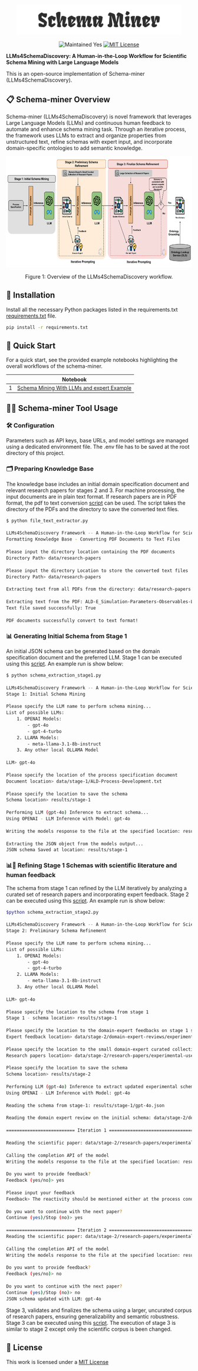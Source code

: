 <p align="center">
<img width="450" src="assets/schema-miner-logo.png" alt="schema-miner logo" />
</p>

<div align="center">

![Maintained Yes](https://img.shields.io/badge/maintained-yes-green)
[![MIT License](https://img.shields.io/github/license/sciknoworg/schema-miner)](LICENSE)

</div>

**LLMs4SchemaDiscovery: A Human-in-the-Loop Workflow for Scientific Schema Mining with Large Language Models**

This is an open-source implementation of Schema-miner (LLMs4SchemaDiscovery).

## 📋 Schema-miner Overview

Schema-miner (LLMs4SchemaDiscovery) is novel framework that leverages Large Language Models (LLMs) and continuous human feedback to automate and enhance schema mining task. Through an iterative process, the framework uses LLMs to extract and organize properties from unstructured text, refine schemas with expert input, and incorporate domain-specific ontologies to add semantic knowledge.

<p align="center">
  <img src="assets/LLM4SchemaMining - Workflow design.svg" height="300">
</p>

<p align="center">
  Figure 1: Overview of the LLMs4SchemaDiscovery workflow.
</p>

## 🧪 Installation

Install all the necessary Python packages listed in the requirements.txt [requirements.txt](requirements.txt) file.

```bash
pip install -r requirements.txt
```

## 🚀 Quick Start

For a quick start, see the provided example notebooks highlighting the overall workflows of the schema-miner.

<div align="center">

|  | Notebook |
| --- |----------------------------------------------------------------------------------------------------------------------------------------------------------------------------------------------------------------|
| 1 | [Schema Mining With LLMs and expert Example](notebooks/schema_mining_with_LLMs_and_expert_example.ipynb) |

</div>

##  🧑‍💻 Schema-miner Tool Usage

### 🛠️ Configuration

Parameters such as API keys, base URLs, and model settings are managed using a dedicated environment file. The .env file has to be saved at the root directory of this project.

### 🗂️ Preparing Knowledge Base

The knowledge base includes an initial domain specification document and relevant research papers for stages 2 and 3. For machine processing, the input documents are in plain text format. If research papers are in PDF format, the pdf to text conversion [script](src/experiments/file_text_extractor.py) can be used. The script takes the directory of the PDFs and the directory to save the converted text files.

```bash
$ python file_text_extractor.py

LLMs4SchemaDiscovery Framework -- A Human-in-the-Loop Workflow for Scientific Schema Mining with Large Language Models 
Formatting Knowledge Base - Converting PDF Documents to Text Files

Please input the directory location containing the PDF documents  
Directory Path> data/research-papers

Please input the directory Location to store the converted text files
Directory Path> data/research-papers

Extracting text from all PDFs from the directory: data/research-papers

Extracting text from the PDF: ALD-E_Simulation-Parameters-Observables-List.pdf
Text file saved successfully: True

PDF documents successfully convert to text format!
```

### 📊 Generating Initial Schema from Stage 1

An initial JSON schema can be generated based on the domain specification document and the preferred LLM. Stage 1 can be executed using this [script](src/experiments/schema_extraction/schema_extraction_stage1.py). An example run is show below:

```bash
$ python schema_extraction_stage1.py

LLMs4SchemaDiscovery Framework -- A Human-in-the-Loop Workflow for Scientific Schema Mining with Large Language Models
Stage 1: Initial Schema Mining

Please specify the LLM name to perform schema mining...
List of possible LLMs:
    1. OPENAI Models:
        - gpt-4o
        - gpt-4-turbo
    2. LLAMA Models:
        - meta-llama-3.1-8b-instruct
    3. Any other local OLLAMA Model

LLM> gpt-4o

Please specify the location of the process specification document
Document location> data/stage-1/ALD-Process-Development.txt

Please specify the location to save the schema
Schema location> results/stage-1

Performing LLM (gpt-4o) Inference to extract schema...
Using OPENAI - LLM Inference with Model: gpt-4o

Writing the models response to the file at the specified location: results/stage-1

Extracting the JSON object from the models output...
JSON schema Saved at location: results/stage-1
```

### 📊🔄 Refining Stage 1 Schemas with scientific literature and human feedback

The schema from stage 1 can refined by the LLM iteratively by analyzing a curated set of research papers and incorporating expert feedback. Stage 2 can be executed using this [script](src/experiments/schema_extraction/schema_extraction_stage2.py). An example run is show below:

```bash
$python schema_extraction_stage2.py

LLMs4SchemaDiscovery Framework -- A Human-in-the-Loop Workflow for Scientific Schema Mining with Large Language Models 
Stage 2: Preliminary Schema Refinement

Please specify the LLM name to perform schema mining...
List of possible LLMs:
    1. OPENAI Models:
        - gpt-4o
        - gpt-4-turbo
    2. LLAMA Models:
        - meta-llama-3.1-8b-instruct
    3. Any other local OLLAMA Model

LLM> gpt-4o

Please specify the location to the schema from stage 1
Stage 1 - schema location> results/stage-1

Please specify the location to the domain-expert feedbacks on stage 1 schema
Expert feedback location> data/stage-2/domain-expert-reviews/experimental-usecase/method-1

Please specify the location to the small domain-expert curated collection of research papers
Research papers location> data/stage-2/research-papers/experimental-usecase

Please specify the location to save the schema
Schema location> results/stage-2

Performing LLM (gpt-4o) Inference to extract updated experimental schema...
Using OPENAI - LLM Inference with Model: gpt-4o

Reading the schema from stage-1: results/stage-1/gpt-4o.json

Reading the domain expert review on the initial schema: data/stage-2/domain-expert-reviews/experimental-usecase/method-1/gpt-4o.txt

========================== Iteration 1 =================================

Reading the scientific paper: data/stage-2/research-papers/experimental-usecase/1 Groner et al.txt

Calling the completion API of the model
Writing the models response to the file at the specified location: results/stage-2

Do you want to provide feedback?
Feedback (yes/no)> yes

Please input your feedback
Feedback> The reactivity should be mentioned either at the process conditions or film properties. It’s the result of deposition under specific conditions not a standard property of the precursor or co-reactant.

Do you want to continue with the next paper?
Continue (yes)/Stop (no)> yes

========================== Iteration 2 =================================
Reading the scientific paper: data/stage-2/research-papers/experimental-usecase/2 Aaltonen et al.txt

Calling the completion API of the model
Writing the models response to the file at the specified location: results/stage-2

Do you want to provide feedback?
Feedback (yes/no)> no

Do you want to continue with the next paper?
Continue (yes)/Stop (no)> no
JSON schema updated with LLM: gpt-4o
```

Stage 3, validates and finalizes the schema using a larger, uncurated corpus of research papers, ensuring generalizability and semantic robustness. Stage 3 can be executed using this [script](src/experiments/schema_extraction/schema_extraction_stage3.py). The execution of stage 3 is similar to stage 2 except only the scientific corpus is been changed.

## 📃 License

This work is licensed under a [MIT License](LICENSE.txt)